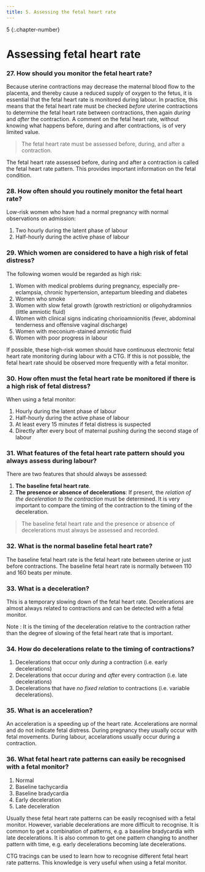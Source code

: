 ```yaml
---
title: 5. Assessing the fetal heart rate
---
```


5
{:.chapter-number}

# Assessing fetal heart rate

### 27. How should you monitor the fetal heart rate?

Because uterine contractions may decrease the maternal blood flow to the placenta, and thereby cause a reduced supply of oxygen to the fetus, it is essential that the fetal heart rate is monitored during labour. In practice, this means that the fetal heart rate must be checked *before* uterine contractions to determine the fetal heart rate between contractions, then again *during* and *after* the contraction. A comment on the fetal heart rate, without knowing what happens before, during and after contractions, is of very limited value.

> The fetal heart rate must be assessed before, during, and after a contraction.

The fetal heart rate assessed before, during and after a contraction is called the fetal heart rate pattern. This provides important information on the fetal condition.

### 28. How often should you routinely monitor the fetal heart rate? 

Low-risk women who have had a normal pregnancy with normal observations on admission: 

1. Two hourly during the latent phase of labour 
2. Half-hourly during the active phase of labour 

### 29. Which women are considered to have a high risk of fetal distress?

The following women would be regarded as high risk: 

1. Women with medical problems during pregnancy, especially pre-eclampsia, chronic hypertension, antepartum bleeding and diabetes 
2. Women who smoke 
3. Women with slow fetal growth (growth restriction) or oligohydramnios (little amniotic fluid) 
4. Women with clinical signs indicating chorioamnionitis (fever, abdominal tenderness and offensive vaginal discharge)
5. Women with meconium-stained amniotic fluid 
6. Women with poor progress in labour 

If possible, these high-risk women should have continuous electronic fetal heart rate monitoring during labour with a CTG. If this is not possible, the fetal heart rate should be observed more frequently with a fetal monitor. 

### 30. How often must the fetal heart rate be monitored if there is a high risk of fetal distress? 

When using a fetal monitor: 

1. Hourly during the latent phase of labour 
2. Half-hourly during the active phase of labour 
3. At least every 15 minutes if fetal distress is suspected 
4. Directly after every bout of maternal pushing during the second stage of labour 

### 31. What features of the fetal heart rate pattern should you always assess during labour? 

There are two features that should always be assessed: 

1. **The baseline fetal heart rate**. 
2. **The presence or absence of decelerations**: If present, the *relation of the deceleration to the contraction* must be determined. It is very important to compare the timing of the contraction to the timing of the deceleration.

> The baseline fetal heart rate and the presence or absence of decelerations must always be assessed and recorded. 

### 32. What is the normal baseline fetal heart rate?

The baseline fetal heart rate is the fetal heart rate between uterine or just before contractions. The baseline fetal heart rate is normally between 110 and 160 beats per minute. 

### 33. What is a deceleration?

This is a temporary slowing down of the fetal heart rate. Decelerations are almost always related to contractions and can be detected with a fetal monitor. 

Note 
:   It is the timing of the deceleration relative to the contraction rather than the degree of slowing of the fetal heart rate that is important. 

### 34. How do decelerations relate to the timing of contractions?

1. Decelerations that occur only *during* a contraction (i.e. early decelerations) 
2. Decelerations that occur *during* and *after* every contraction (i.e. late decelerations) 
3. Decelerations that have *no fixed relation* to contractions (i.e. variable decelerations). 

### 35. What is an acceleration? 

An acceleration is a speeding up of the heart rate. Accelerations are normal and do not indicate fetal distress. During pregnancy they usually occur with fetal movements. During labour, accelarations usually occur during a contraction. 

### 36. What fetal heart rate patterns can easily be recognised with a fetal monitor? 

1. Normal 
2. Baseline tachycardia 
3. Baseline bradycardia 
4. Early deceleration 
5. Late deceleration 

Usually these fetal heart rate patterns can be easily recognised with a fetal monitor. However, variable decelerations are more difficult to recognise. It is common to get a combination of patterns, e.g. a baseline bradycardia with late decelerations. It is also common to get one pattern changing to another pattern with time, e.g. early decelerations becoming late decelerations. 

CTG tracings can be used to learn how to recognise different fetal heart rate patterns. This knowledge is very useful when using a fetal monitor.